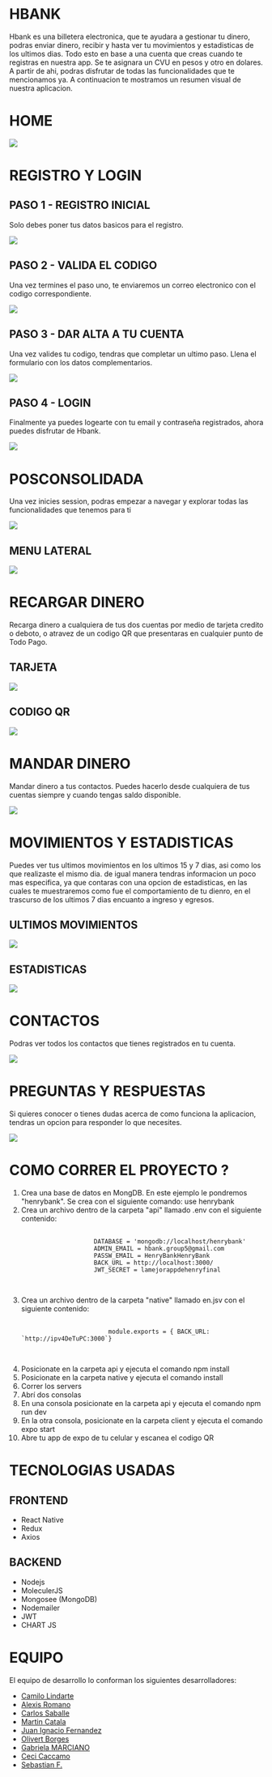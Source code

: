 <h1>HBANK</h1> 
<p>
    Hbank es una billetera electronica, que te ayudara a gestionar tu dinero, podras enviar dinero, recibir y hasta ver tu movimientos y estadisticas de los ultimos dias. Todo esto en base a una cuenta que creas cuando te registras en nuestra app. Se te asignara un CVU en pesos y otro en dolares. A partir de ahi, podras disfrutar de todas las funcionalidades que te mencionamos ya. A continuacion te mostramos un resumen visual de nuestra aplicacion.

</p>

<div>
    <h1>HOME</h1> 
    <img src="./readmeAsset/Home.png"></img>
    <h1>REGISTRO Y LOGIN</h1> 
    <h2>PASO 1 - REGISTRO INICIAL</h2> 
    <p>Solo debes poner tus datos basicos para el registro.</p>
    <img src="./readmeAsset/Registro1.png"></img>
    <h2>PASO 2 - VALIDA EL CODIGO</h2> 
    <p>Una vez termines el paso uno, te enviaremos un correo electronico con el codigo correspondiente.</p>
    <img src="./readmeAsset/Registro2.png"></img>
    <h2>PASO 3 - DAR ALTA A TU CUENTA</h2> 
    <p>Una vez valides tu codigo, tendras que completar un ultimo paso. Llena el formulario con los datos complementarios.</p>
    <img src="./readmeAsset/Registro3.png"></img>
    <h2>PASO 4 - LOGIN</h2> 
    <p>Finalmente ya puedes logearte con tu email y contraseña registrados, ahora puedes disfrutar de Hbank.</p>
    <img src="./readmeAsset/Login.png"></img>
<div>

<div>
    <h1>POSCONSOLIDADA</h1>
    <p>
        Una vez inicies session, podras empezar a navegar y explorar todas las funcionalidades que tenemos para ti
    </p>
    <img src="./readmeAsset/Poscon.png"></img>
    <h2>MENU LATERAL</h2>
    <img src="./readmeAsset/Menu.png"></img>
    <h1>RECARGAR DINERO</h1> 
    <p>
        Recarga dinero a cualquiera de tus dos cuentas por medio de tarjeta credito o deboto, o atravez de un codigo QR que presentaras en cualquier punto de Todo Pago.
    </p>
    <h2>TARJETA</h2>
    <img src="./readmeAsset/Card.png"></img>
    <h2>CODIGO QR</h2>
    <img src="./readmeAsset/QR.png"></img>
    <h1>MANDAR DINERO</h1> 
    <p>
        Mandar dinero a tus contactos. Puedes hacerlo desde cualquiera de tus cuentas siempre y cuando tengas saldo disponible.
    </p>
    <img src="./readmeAsset/Mandar.png"></img>
    <h1>MOVIMIENTOS Y ESTADISTICAS</h1>
    <p>
        Puedes ver tus ultimos movimientos en los ultimos 15 y 7 dias, asi como los que realizaste el mismo dia. de igual manera tendras informacion un poco mas especifica, ya que contaras con una opcion de estadisticas, en las cuales te muestraremos como fue el comportamiento de tu dienro, en el trascurso de los ultimos 7 dias encuanto a ingreso y egresos.
    </p>
    <h2>ULTIMOS MOVIMIENTOS</h2>
    <img src="./readmeAsset/UlMov.png"></img>
    <h2>ESTADISTICAS</h2>
    <img src="./readmeAsset/Est.png"></img>
</div>
<div>
<h1>CONTACTOS</h1>
    <p>
        Podras ver todos los contactos que tienes registrados en tu cuenta.
    </p>
    <img src="./readmeAsset/Conta.png"></img>

</div>
<h1>PREGUNTAS Y RESPUESTAS</h1>
    <p>
        Si quieres conocer o tienes dudas acerca de como funciona la aplicacion, tendras un opcion para responder lo que necesites.
    </p>
    <img src="./readmeAsset/FAQ.png"></img>

</div>


<div>
    <h1> COMO CORRER EL PROYECTO ? </h1>
        <ol>
        <li>Crea una base de datos en MongDB. En este ejemplo le pondremos "henrybank". Se crea con el siguiente comando: use henrybank</li>
        <li>Crea un archivo dentro de la carpeta "api" llamado .env con el siguiente contenido:
            <pre>
                    <code>
                    DATABASE = 'mongodb://localhost/henrybank'
                    ADMIN_EMAIL = hbank.group5@gmail.com
                    PASSW_EMAIL = HenryBankHenryBank
                    BACK_URL = http://localhost:3000/
                    JWT_SECRET = lamejorappdehenryfinal
                    </code>
            </pre>
        </li>
        <li>Crea un archivo dentro de la carpeta "native" llamado en.jsv con el siguiente contenido:
            <pre>
                    <code>
                        module.exports = { BACK_URL: `http://ipv4DeTuPC:3000`}
                    </code>
            </pre>
        </li>
        <li>Posicionate en la carpeta api y ejecuta el comando npm install</li>
        <li>Posicionate en la carpeta native y ejecuta el comando install</li>
        <li>Correr los servers</li>
        <li>Abrí dos consolas</li>
        <li>En una consola posicionate en la carpeta api y ejecuta el comando npm run dev</li>
        <li>En la otra consola, posicionate en la carpeta client y ejecuta el comando expo start</li>
        <li>Abre tu app de expo de tu celular y escanea el codigo QR </li>
        </ol>
</div>
<div>
    <h1> TECNOLOGIAS USADAS </h1>
        <h2>FRONTEND</h2>
        <ul>
            <li>React Native</li>
            <li>Redux</li>
            <li>Axios</li>
        </ul>
        <h2>BACKEND</h2>
        <ul>
            <li>Nodejs</li>
            <li>MoleculerJS</li>
            <li>Mongosee (MongoDB)</li>
            <li>Nodemailer</li>
            <li>JWT</li>
            <li>CHART JS</li>
        </ul>

</div>
<div>
    <h1> EQUIPO </h1>
    <p>El equipo de desarrollo lo conforman los siguientes desarrolladores:</p>
        <ul>
            <li><a href="https://github.com/CamilolIn" rel="nofollow">Camilo Lindarte </a></li>
            <li><a href="https://github.com/quasirsg" rel="nofollow">Alexis Romano </a></li>
            <li><a href="https://github.com/nvlozano" rel="nofollow">Carlos Saballe</a></li>
            <li><a href="https://github.com/martinc1991" rel="nofollow">Martin Catala</a></li>
            <li><a href="https://github.com/JuanFernandezJubin" rel="nofollow">Juan Ignacio Fernandez</a></li>
            <li><a href="https://github.com/olivertborges" rel="nofollow">Olivert Borges </a></li>
            <li><a href="https://github.com/gabbies86" rel="nofollow">Gabriela MARCIANO </a></li>
            <li><a href="https://github.com/Ceci-Caccamo" rel="nofollow">Ceci Caccamo </a></li>
            <li><a href="https://github.com/sebasf24" rel="nofollow">Sebastian F.</a></li>
        </ul>

</div>
